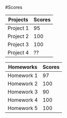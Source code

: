 #Scores

Projects    | Scores
----------- | ------
Project 1   | 95
Project 2   | 100
Project 3   | 100
Project 4   | ??
  
Homeworks   | Scores
----------- | ------
Homework 1  | 97
Homework 2  | 100
Homework 3  | 90
Homework 4  | 100
Homework 5  | 100